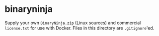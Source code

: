 # binaryninja

Supply your own `BinaryNinja.zip` (Linux sources) and commercial `license.txt` for use with Docker.
Files in this directory are `.gitignore`'ed.
